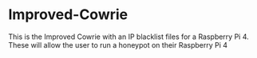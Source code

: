 # Improved-Cowrie
This is the Improved Cowrie with an IP blacklist files for a Raspberry Pi 4. These will allow the user to run a honeypot on their Raspberry Pi 4
